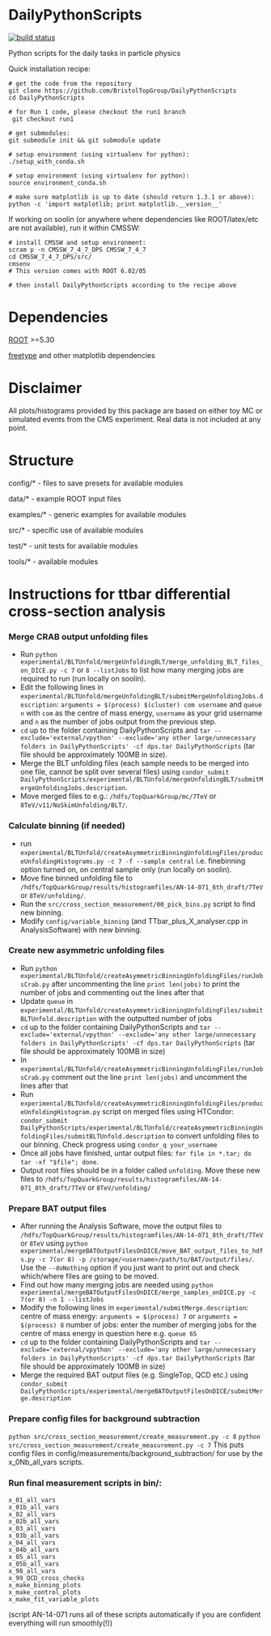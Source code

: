 DailyPythonScripts
==================
[![build status](https://travis-ci.org/BristolTopGroup/DailyPythonScripts.png)](https://travis-ci.org/BristolTopGroup/DailyPythonScripts)

Python scripts for the daily tasks in particle physics

Quick installation recipe:
```
# get the code from the repository
git clone https://github.com/BristolTopGroup/DailyPythonScripts
cd DailyPythonScripts

# for Run 1 code, please checkout the run1 branch
 git checkout run1

# get submodules:
git submodule init && git submodule update

# setup environment (using virtualenv for python):
./setup_with_conda.sh

# setup environment (using virtualenv for python):
source environment_conda.sh

# make sure matplotlib is up to date (should return 1.3.1 or above):
python -c 'import matplotlib; print matplotlib.__version__'
```

If working on soolin (or anywhere where dependencies like ROOT/latex/etc are not available), run it within CMSSW:

```
# install CMSSW and setup environment:
scram p -n CMSSW_7_4_7_DPS CMSSW_7_4_7
cd CMSSW_7_4_7_DPS/src/
cmsenv
# This version comes with ROOT 6.02/05

# then install DailyPythonScripts according to the recipe above

```

Dependencies
==================
[ROOT](http://root.cern.ch) >=5.30

[freetype](http://www.freetype.org) and other matplotlib dependencies

Disclaimer
==================
All plots/histograms provided by this package are based on either toy MC or simulated events from the CMS experiment.
Real data is not included at any point.

Structure
==================
config/* - files to save presets for available modules

data/* - example ROOT input files

examples/* - generic examples for available modules

src/* - specific use of available modules

test/* - unit tests for available modules

tools/* - available modules

Instructions for ttbar differential cross-section analysis
==================

### Merge CRAB output unfolding files
- Run ```python experimental/BLTUnfold/mergeUnfoldingBLT/merge_unfolding_BLT_files_on_DICE.py -c 7``` or ```8 --listJobs``` to list how many merging jobs are required to run (run locally on soolin).
- Edit the following lines in ```experimental/BLTUnfold/mergeUnfoldingBLT/submitMergeUnfoldingJobs.description```:
```arguments = $(process) $(cluster) com username``` and 
```queue n```
with ```com``` as the centre of mass energy, ```username``` as your grid username and ```n``` as the number of jobs output from the previous step.
- ```cd``` up to the folder containing DailyPythonScripts and ```tar --exclude='external/vpython' --exclude='any other large/unnecessary folders in DailyPythonScripts' -cf dps.tar DailyPythonScripts``` (tar file should be approximately 100MB in size).
- Merge the BLT unfolding files (each sample needs to be merged into one file, cannot be split over several files) using ```condor_submit DailyPythonScripts/experimental/BLTUnfold/mergeUnfoldingBLT/submitMergeUnfoldingJobs.description```.
- Move merged files to e.g.: ```/hdfs/TopQuarkGroup/mc/7TeV``` or ```8TeV/v11/NoSkimUnfolding/BLT/```.

### Calculate binning (if needed)
- run ```experimental/BLTUnfold/createAsymmetricBinningUnfoldingFiles/produceUnfoldingHistograms.py -c 7 -f --sample central``` i.e. finebinning option turned on, on central sample only (run locally on soolin).
- Move fine binned unfolding file to ```/hdfs/TopQuarkGroup/results/histogramfiles/AN-14-071_6th_draft/7TeV``` or ```8TeV/unfolding/```.
- Run the ```src/cross_section_measurement/00_pick_bins.py``` script to find new binning.
- Modify ```config/variable_binning``` (and TTbar_plus_X_analyser.cpp in AnalysisSoftware) with new binning.

### Create new asymmetric unfolding files 
- Run ```python experimental/BLTUnfold/createAsymmetricBinningUnfoldingFiles/runJobsCrab.py``` after uncommenting the line ```print len(jobs)``` to print the number of jobs and commenting out the lines after that
- Update ```queue``` in ```experimental/BLTUnfold/createAsymmetricBinningUnfoldingFiles/submitBLTUnfold.description``` with the outputted number of jobs
- ```cd``` up to the folder containing DailyPythonScripts and ```tar --exclude='external/vpython' --exclude='any other large/unnecessary folders in DailyPythonScripts' -cf dps.tar DailyPythonScripts``` (tar file should be approximately 100MB in size)
- In ```experimental/BLTUnfold/createAsymmetricBinningUnfoldingFiles/runJobsCrab.py``` comment out the line ```print len(jobs)``` and uncomment the lines after that
- Run ```experimental/BLTUnfold/createAsymmetricBinningUnfoldingFiles/produceUnfoldingHistogram.py``` script on merged files using HTCondor: ```condor_submit DailyPythonScripts/experimental/BLTUnfold/createAsymmetricBinningUnfoldingFiles/submitBLTUnfold.description``` to convert unfolding files to our binning. Check progress using ```condor_q your_username```
- Once all jobs have finished, untar output files: ```for file in *.tar; do tar -xf "$file"; done```.
- Output root files should be in a folder called ```unfolding```. Move these new files to ```/hdfs/TopQuarkGroup/results/histogramfiles/AN-14-071_8th_draft/7TeV``` or ```8TeV/unfolding/```

### Prepare BAT output files
- After running the Analysis Software, move the output files to ```/hdfs/TopQuarkGroup/results/histogramfiles/AN-14-071_8th_draft/7TeV``` or ```8TeV``` using ```python experimental/mergeBATOutputFilesOnDICE/move_BAT_output_files_to_hdfs.py -c 7(or 8) -p /storage/<username>/path/to/BAT/output/files/```. Use the ```--doNothing``` option if you just want to print out and check which/where files are going to be moved.
- Find out how many merging jobs are needed using ```python experimental/mergeBATOutputFilesOnDICE/merge_samples_onDICE.py -c 7(or 8) -n 1 --listJobs```
- Modify the following lines in ```experimental/submitMerge.description```:
centre of mass energy: ```arguments = $(process) 7``` or ```arguments = $(process) 8```
number of jobs: enter the number of merging jobs for the centre of mass energy in question here e.g. ```queue 65```
- ```cd``` up to the folder containing DailyPythonScripts and ```tar --exclude='external/vpython' --exclude='any other large/unnecessary folders in DailyPythonScripts' -cf dps.tar DailyPythonScripts``` (tar file should be approximately 100MB in size)
- Merge the required BAT output files (e.g. SingleTop, QCD etc.) using ```condor_submit DailyPythonScripts/experimental/mergeBATOutputFilesOnDICE/submitMerge.description```

### Prepare config files for background subtraction
```python src/cross_section_measurement/create_measurement.py -c 8```
```python src/cross_section_measurement/create_measurement.py -c 7```
This puts config files in config/measurements/background_subtraction/ for use by the x_0Nb_all_vars scripts.

### Run final measurement scripts in bin/:
```
x_01_all_vars
x_01b_all_vars
x_02_all_vars
x_02b_all_vars
x_03_all_vars
x_03b_all_vars
x_04_all_vars
x_04b_all_vars
x_05_all_vars
x_05b_all_vars
x_98_all_vars
x_99_QCD_cross_checks
x_make_binning_plots
x_make_control_plots
x_make_fit_variable_plots
```
(script AN-14-071 runs all of these scripts automatically if you are confident everything will run smoothly(!))